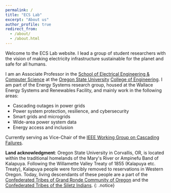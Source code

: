 ```yaml
---
permalink: /
title: "ECS Lab"
excerpt: "About us"
author_profile: true
redirect_from:
  - /about/
  - /about.html
---
```


Welcome to the ECS Lab website. I lead a group of student researchers with the vision of making electricity infrastructure sustainable for the planet and safe for all humans.

I am an Associate Professor in the [School of Electrical Engineering & Computer Science](http://eecs.oregonstate.edu) at the [Oregon State University](https://oregonstate.edu) [College of Engineering](http://engineering.oregonstate.edu). I am part of the Energy Systems research group, housed at the Wallace Energy Systems and Renewables Facility, and mainly work in the following areas:

 * Cascading outages in power grids
 * Power system protection, resilience, and cybersecurity
 * Smart grids and microgrids
 * Wide-area power system data
 * Energy access and inclusion

Currently serving as Vice-Chair of the [IEEE Working Group on Cascading Failures](http://sites.ieee.org/pes-cascading/).

**Land acknowledgment**: Oregon State University in Corvallis, OR, is located within the traditional homelands of the Mary's River or Ampinefu Band of Kalapuya. Following the Willamette Valley Treaty of 1855 (Kalapuya etc. Treaty), Kalapuya people were forcibly removed to reservations in Western Oregon. Today, living descendants of these people are a part of the [Confederated Tribes of Grand Ronde Community of Oregon](https://www.grandronde.org) and the [Confederated Tribes of the Siletz Indians](https://ctsi.nsn.us). {: .notice} 
